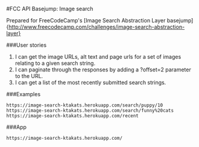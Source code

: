 #FCC API Basejump: Image search

Prepared for FreeCodeCamp's [Image Search Abstraction Layer basejump]{http://www.freecodecamp.com/challenges/image-search-abstraction-layer}

###User stories

1. I can get the image URLs, alt text and page urls for a set of images relating to a given search string.
2. I can paginate through the responses by adding a ?offset=2 parameter to the URL.
3. I can get a list of the most recently submitted search strings.

###Examples

`https://image-search-ktakats.herokuapp.com/search/puppy/10`
`https://image-search-ktakats.herokuapp.com/search/funny%20cats`
`https://image-search-ktakats.herokuapp.com/recent`

###App

`https://image-search-ktakats.herokuapp.com/`
